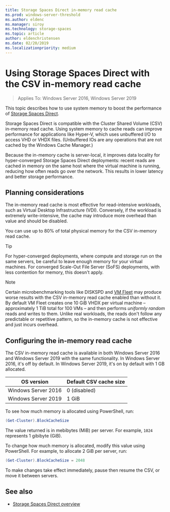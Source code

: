 ```yaml
---
title: Storage Spaces Direct in-memory read cache
ms.prod: windows-server-threshold
ms.author: eldenc
ms.manager: siroy
ms.technology: storage-spaces
ms.topic: article
author: eldenchristensen
ms.date: 02/20/2019
ms.localizationpriority: medium
---
```

# Using Storage Spaces Direct with the CSV in-memory read cache
> Applies To: Windows Server 2016, Windows Server 2019

This topic describes how to use system memory to boost the performance of [Storage Spaces Direct](storage-spaces-direct-overview.md).

Storage Spaces Direct is compatible with the Cluster Shared Volume (CSV) in-memory read cache. Using system memory to cache reads can improve performance for applications like Hyper-V, which uses unbuffered I/O to access VHD or VHDX files. (Unbuffered IOs are any operations that are not cached by the Windows Cache Manager.)

Because the in-memory cache is server-local, it improves data locality for hyper-converged Storage Spaces Direct deployments: recent reads are cached in memory on the same host where the virtual machine is running, reducing how often reads go over the network. This results in lower latency and better storage performance.

## Planning considerations

The in-memory read cache is most effective for read-intensive workloads, such as Virtual Desktop Infrastructure (VDI). Conversely, if the workload is extremely write-intensive, the cache may introduce more overhead than value and should be disabled.

You can use up to 80% of total physical memory for the CSV in-memory read cache.

  > [!TIP]
  > For hyper-converged deployments, where compute and storage run on the same servers, be careful to leave enough memory for your virtual machines. For converged Scale-Out File Server (SoFS) deployments, with less contention for memory, this doesn't apply.

  > [!NOTE]
  > Certain microbenchmarking tools like DISKSPD and [VM Fleet](https://github.com/Microsoft/diskspd/tree/master/Frameworks/VMFleet) may produce worse results with the CSV in-memory read cache enabled than without it. By default VM Fleet creates one 10 GiB VHDX per virtual machine – approximately 1 TiB total for 100 VMs – and then performs *uniformly random* reads and writes to them. Unlike real workloads, the reads don't follow any predictable or repetitive pattern, so the in-memory cache is not effective and just incurs overhead.

## Configuring the in-memory read cache

The CSV in-memory read cache is available in both Windows Server 2016 and Windows Server 2019 with the same functionality. In Windows Server 2016, it's off by default. In Windows Server 2019, it's on by default with 1 GB allocated.

| OS version          | Default CSV cache size |
|---------------------|------------------------|
| Windows Server 2016 | 0 (disabled)           |
| Windows Server 2019 | 1 GiB                   |

To see how much memory is allocated using PowerShell, run:

```PowerShell
(Get-Cluster).BlockCacheSize
```

The value returned is in mebibytes (MiB) per server. For example, `1024` represents 1 gibibyte (GiB).

To change how much memory is allocated, modify this value using PowerShell. For example, to allocate 2 GiB per server, run:

```PowerShell
(Get-Cluster).BlockCacheSize = 2048
```

To make changes take effect immediately, pause then resume the CSV, or move it between servers.

## See also

- [Storage Spaces Direct overview](storage-spaces-direct-overview.md)
